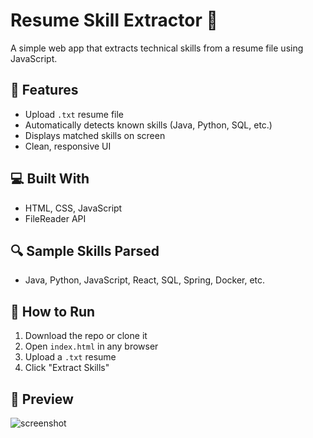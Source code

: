 # Resume Skill Extractor 🧠

A simple web app that extracts technical skills from a resume file using JavaScript.

## 🚀 Features
- Upload `.txt` resume file
- Automatically detects known skills (Java, Python, SQL, etc.)
- Displays matched skills on screen
- Clean, responsive UI

## 💻 Built With
- HTML, CSS, JavaScript
- FileReader API

## 🔍 Sample Skills Parsed
- Java, Python, JavaScript, React, SQL, Spring, Docker, etc.

## 📂 How to Run
1. Download the repo or clone it
2. Open `index.html` in any browser
3. Upload a `.txt` resume
4. Click "Extract Skills"

## 📸 Preview
![screenshot](preview.png)
